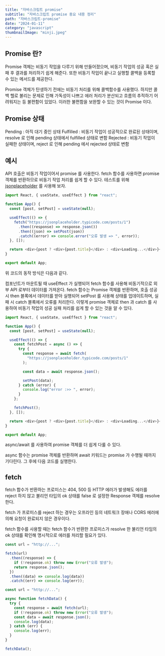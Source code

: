 ```yaml
---
title: "자바스크립트 promise"
subtitle: "자바스크립트 promise 중요 내용 정리"
path: "자바스크립트-promise"
date: "2024-01-11"
category: "javascript"
thumbnailImage: "minji.jpeg"
---
```


## Promise 란?

Promise 객체는 비동기 작업을 다루기 위해 만들어졌으며, 비동기 작업의 성공 혹은 실패 후 결과를 처리하기 쉽게 해준다. 또한 비동기 작업이 끝나고 실행할 콜백을 등록할 수 있는 메서드를 제공한다.

Promise 객체가 탄생하기 전에는 비동기 처리를 위해 콜백함수를 사용했다. 하지만 콜백 헬로 불리는 문제로 인해 가독성이 나쁘고 에러 처리가 분산되고 흐름의 추적하기 어려워지는 등 불편함이 있었다. 이러한 불편함을 보완할 수 있는 것이 Promise 이다.

## Promise 상태

Pending : 아직 대기 중인 상태
Fulfilled : 비동기 작업이 성공적으로 완료된 상태이며, resolve 로 인해 pending 상태에서 fulfilled 상태로 변함
Rejected : 비동기 작업이 실패한 상태이며, reject 로 인해 pending 에서 rejected 상태로 변함

## 예시

API 호출은 비동기 작업이어서 promise 를 사용한다. fetch 함수를 사용하면 promise 객체를 반환하므로 비동기 작업 처리를 쉽게 할 수 있다. 테스트를 위해 [jsonplaceholder](https://jsonplaceholder.typicode.com/posts/1) 를 사용해 보자.

```javascript
import React, { useState, useEffect } from "react";

function App() {
  const [post, setPost] = useState(null);

  useEffect(() => {
    fetch("https://jsonplaceholder.typicode.com/posts/1")
      .then((response) => response.json())
      .then((json) => setPost(json))
      .catch((error) => console.error("오류 발생 => ", error));
  }, []);

  return <div>{post ? <div>{post.title}</div> : <div>Loading...</div>}</div>;
}

export default App;
```

위 코드의 동작 방식은 다음과 같다.

컴포넌트가 마운트될 때 useEffect 가 실행되어 fetch 함수를 사용해 비동기적으로 외부 API 로부터 데이터를 가져온다. fetch 함수는 Promise 객체를 반환하며, 호출 성공 시 then 블록에서 데이터를 받아 실행되어 setPost 를 사용해 상태를 업데이트하며, 실패 시 catch 블록에서 오류를 처리한다. 이렇게 promise 객체로 then 과 catch 를 사용하여 비동기 작업의 성공 실패 처리를 쉽게 할 수 있는 것을 알 수 있다.

```javascript
import React, { useState, useEffect } from "react";

function App() {
  const [post, setPost] = useState(null);

  useEffect(() => {
    const fetchPost = async () => {
      try {
        const response = await fetch(
          "https://jsonplaceholder.typicode.com/posts/1"
        );

        const data = await response.json();

        setPost(data);
      } catch (error) {
        console.log("error :>> ", error);
      }
    };

    fetchPost();
  }, []);

  return <div>{post ? <div>{post.title}</div> : <div>Loading...</div>}</div>;
}

export default App;
```

async/await 를 사용하여 promise 객체를 더 쉽게 다룰 수 있다.

async 함수는 promise 객체를 반환하며 await 키워드는 promise 가 수행될 때까지 기다린다. 그 후에 다음 코드를 실행한다.

## fetch

fetch 함수가 반환하는 프로미스는 404, 500 등 HTTP 에러가 발생해도 에러를 reject 하지 않고 불리언 타입의 ok 상태를 false 로 설정한 Response 객체를 resolve 한다.

fetch 가 프로미스를 reject 하는 경우는 오프라인 등의 네트워크 장애나 CORS 에러에 의해 요청이 완료되지 않은 경우이다.

fetch 함수를 사용할 때는 fetch 함수가 반환한 프로미스가 resolve 한 불리언 타임의 ok 상태를 확인해 명시적으로 에러를 처리할 필요가 있다.

```javascript
const url = "http://...";

fetch(url)
  .then((response) => {
    if (!response.ok) throw new Error("오류 발생");
    return response.json();
  })
  .then((data) => console.log(data))
  .catch((err) => console.log(err));
```

```javascript
const url = "http://...";

async function fetchData() {
  try {
    const response = await fetch(url);
    if (!response.ok) throw new Error("오류 발생");
    const data = await response.json();
    console.log(data);
  } catch (err) {
    console.log(err);
  }
}

fetchData();
```
